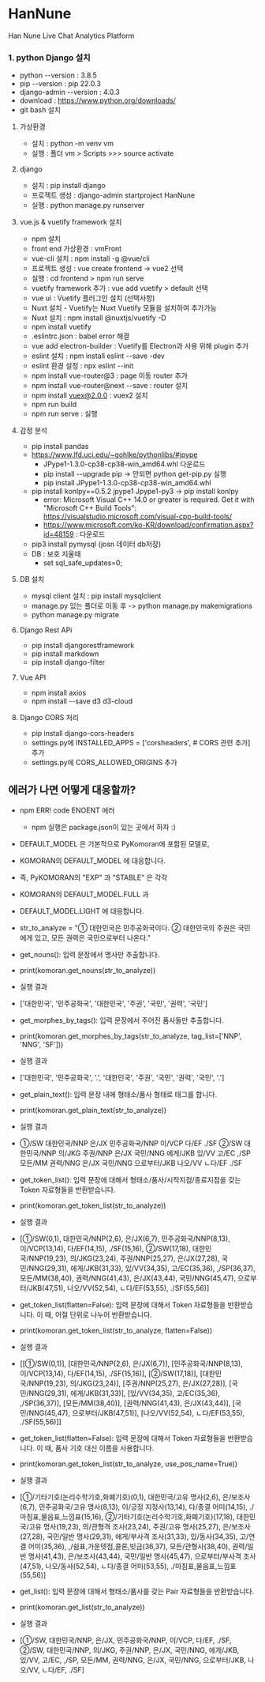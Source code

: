 # HanNune
Han Nune Live Chat Analytics Platform

### 1. python Django 설치
- python --version          : 3.8.5
- pip --version             : pip 22.0.3
- django-admin --version    : 4.0.3
- download : https://www.python.org/downloads/
- git bash 설치
1. 가상환경
    - 설치 : python -m venv vm
    - 실행 : 폴더 vm > Scripts >>> source activate
2. django
    - 설치 : pip install django
    - 프로젝트 생성 : django-admin startproject HanNune
    - 실행 : python manage.py runserver
3. vue.js & vuetify framework 설치
    - npm 설치
    - front end 가상환경 : vmFront
    - vue-cli 설치 : npm install -g @vue/cli
    - 프로젝트 생성 : vue create frontend -> vue2 선택
    - 실행 : cd frontend > npm run serve
    - vuetify framework 추가 : vue add vuetify > default 선택
    - vue ui : Vuetify 플러그인 설치 (선택사항)
    - Nuxt 설치 - Vuetify는 Nuxt Vuetify 모듈을 설치하여 추가가능
    - Nuxt 설치 : npm install @nuxtjs/vuetify -D
    - npm install vuetify
    - .eslintrc.json : babel error 해결
    - vue add electron-builder : Vuetify를 Electron과 사용 위해 plugin 추가
    - eslint 설치 : npm install eslint --save -dev
    - eslint 환경 설정 : npx eslint --init
    - npm install vue-router@3 : page 이동 router 추가
    - npm install vue-router@next --save : router 설치
    - npm install vuex@2.0.0 : vuex2 설치
    - npm run build
    - npm run serve : 실행
4. 감정 분석
    - pip install pandas
    - https://www.lfd.uci.edu/~gohlke/pythonlibs/#jpype
        - JPype1-1.3.0-cp38-cp38-win_amd64.whl 다운로드
        - pip install --upgrade pip -> 안되면 python get-pip.py 실행
        - pip install JPype1-1.3.0-cp38-cp38-win_amd64.whl
    - pip install konlpy==0.5.2 jpype1 Jpype1-py3 -> pip install konlpy
        - error: Microsoft Visual C++ 14.0 or greater is required. Get it with "Microsoft C++ Build Tools": https://visualstudio.microsoft.com/visual-cpp-build-tools/
        - https://www.microsoft.com/ko-KR/download/confirmation.aspx?id=48159 : 다운로드
    - pip3 install pymysql (josn 데이터 db저장)
    - DB : 보호 지울때
        - set sql_safe_updates=0;
5. DB 설치
    - mysql client 설치 : pip install mysqlclient
    - manage.py 있는 폴더로 이동 후 -> python manage.py makemigrations
    - python manage.py migrate
6. Django Rest APi
    - pip install djangorestframework
    - pip install markdown
    - pip install django-filter

7. Vue API
    - npm install axios
    - npm install --save d3 d3-cloud

8. Django CORS 처리
    - pip install django-cors-headers
    - settings.py에 INSTALLED_APPS = ['corsheaders', # CORS 관련 추가] 추가
    - settings.py에 CORS_ALLOWED_ORIGINS 추가


## 에러가 나면 어떻게 대응할까?
- npm ERR! code ENOENT 에러
    - npm 실행은 package.json이 있는 곳에서 하자 :)


- DEFAULT_MODEL 은 기본적으로 PyKomoran에 포함된 모델로,
- KOMORAN의 DEFAULT_MODEL 에 대응합니다.
- 즉, PyKOMORAN의 "EXP" 과 "STABLE" 은 각각
- KOMORAN의 DEFAULT_MODEL.FULL 과
- DEFAULT_MODEL.LIGHT 에 대응합니다.
- str_to_analyze = "① 대한민국은 민주공화국이다. ② 대한민국의 주권은 국민에게 있고, 모든 권력은 국민으로부터 나온다."

- get_nouns(): 입력 문장에서 명사만 추출합니다.
- print(komoran.get_nouns(str_to_analyze))
- 실행 결과
- ['대한민국', '민주공화국', '대한민국', '주권', '국민', '권력', '국민']

- get_morphes_by_tags(): 입력 문장에서 주어진 품사들만 추출합니다.
- print(komoran.get_morphes_by_tags(str_to_analyze, tag_list=['NNP', 'NNG', 'SF']))
- 실행 결과
- ['대한민국', '민주공화국', '.', '대한민국', '주권', '국민', '권력', '국민', '.']

- get_plain_text(): 입력 문장 내에 형태소/품사 형태로 태그를 합니다.
- print(komoran.get_plain_text(str_to_analyze))
- 실행 결과
- ①/SW 대한민국/NNP 은/JX 민주공화국/NNP 이/VCP 다/EF ./SF ②/SW 대한민국/NNP 의/JKG 주권/NNP 은/JX 국민/NNG 에게/JKB 있/VV 고/EC ,/SP 모든/MM 권력/NNG 은/JX 국민/NNG 으로부터/JKB 나오/VV ㄴ다/EF ./SF

- get_token_list(): 입력 문장에 대해서 형태소/품사/시작지점/종료지점을 갖는 Token 자료형들을 반환받습니다.
- print(komoran.get_token_list(str_to_analyze))
- 실행 결과
- [①/SW(0,1), 대한민국/NNP(2,6), 은/JX(6,7), 민주공화국/NNP(8,13), 이/VCP(13,14), 다/EF(14,15), ./SF(15,16), ②/SW(17,18), 대한민국/NNP(19,23), 의/JKG(23,24), 주권/NNP(25,27), 은/JX(27,28), 국민/NNG(29,31), 에게/JKB(31,33), 있/VV(34,35), 고/EC(35,36), ,/SP(36,37), 모든/MM(38,40), 권력/NNG(41,43), 은/JX(43,44), 국민/NNG(45,47), 으로부터/JKB(47,51), 나오/VV(52,54), ㄴ다/EF(53,55), ./SF(55,56)]

- get_token_list(flatten=False): 입력 문장에 대해서 Token 자료형들을 반환받습니다. 이 때, 어절 단위로 나누어 반환받습니다.
- print(komoran.get_token_list(str_to_analyze, flatten=False))
- 실행 결과
- [[①/SW(0,1)], [대한민국/NNP(2,6), 은/JX(6,7)], [민주공화국/NNP(8,13), 이/VCP(13,14), 다/EF(14,15), ./SF(15,16)], [②/SW(17,18)], [대한민국/NNP(19,23), 의/JKG(23,24)], [주권/NNP(25,27), 은/JX(27,28)], [국민/NNG(29,31), 에게/JKB(31,33)], [있/VV(34,35), 고/EC(35,36), ,/SP(36,37)], [모든/MM(38,40)], [권력/NNG(41,43), 은/JX(43,44)], [국민/NNG(45,47), 으로부터/JKB(47,51)], [나오/VV(52,54), ㄴ다/EF(53,55), ./SF(55,56)]]

- get_token_list(flatten=False): 입력 문장에 대해서 Token 자료형들을 반환받습니다. 이 때, 품사 기호 대신 이름을 사용합니다.
- print(komoran.get_token_list(str_to_analyze, use_pos_name=True))
- 실행 결과
- [①/기타기호(논리수학기호,화폐기호)(0,1), 대한민국/고유 명사(2,6), 은/보조사(6,7), 민주공화국/고유 명사(8,13), 이/긍정 지정사(13,14), 다/종결 어미(14,15), ./마침표,물음표,느낌표(15,16), ②/기타기호(논리수학기호,화폐기호)(17,18), 대한민국/고유 명사(19,23), 의/관형격 조사(23,24), 주권/고유 명사(25,27), 은/보조사(27,28), 국민/일반 명사(29,31), 에게/부사격 조사(31,33), 있/동사(34,35), 고/연결 어미(35,36), ,/쉼표,가운뎃점,콜론,빗금(36,37), 모든/관형사(38,40), 권력/일반 명사(41,43), 은/보조사(43,44), 국민/일반 명사(45,47), 으로부터/부사격 조사(47,51), 나오/동사(52,54), ㄴ다/종결 어미(53,55), ./마침표,물음표,느낌표(55,56)]

- get_list(): 입력 문장에 대해서 형태소/품사를 갖는 Pair 자료형들을 반환받습니다.
- print(komoran.get_list(str_to_analyze))
- 실행 결과
- [①/SW, 대한민국/NNP, 은/JX, 민주공화국/NNP, 이/VCP, 다/EF, ./SF, ②/SW, 대한민국/NNP, 의/JKG, 주권/NNP, 은/JX, 국민/NNG, 에게/JKB, 있/VV, 고/EC, ,/SP, 모든/MM, 권력/NNG, 은/JX, 국민/NNG, 으로부터/JKB, 나오/VV, ㄴ다/EF, ./SF]

